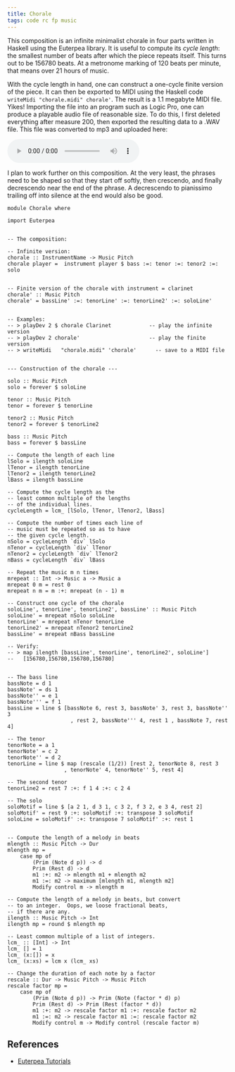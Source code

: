 ```yaml
---
title: Chorale
tags: code rc fp music
---
```


This composition is an infinite minimalist chorale in four parts written in Haskell
using the Euterpea library.  It is useful to compute its *cycle length*: the smallest number of beats after which the
piece repeats itself. This turns out to be 156780 beats. At a metronome marking
of 120 beats per minute, that means over 21 hours of music.

With the cycle length in hand, one
can construct a one-cycle finite version of the piece.
It can then be exported to MIDI
using the Haskell code `writeMidi "chorale.midi" chorale'`.
The result is a 1.1 megabyte MIDI file. Yikes! Importing the file into an
program such as Logic Pro, one can produce
a playable audio file of reasonable size.  To do this, I first deleted everything
after measure 200, then exported the resulting data to a .WAV file.  This file
was converted to mp3 and uploaded here:

<audio controls>
  <source src="/audio/chorale-2.mp3" type="audio/mpeg">
  Your browser does not support the audio element.
</audio>

I plan to work further on this composition.  At the very least,
the phrases need to be shaped so that they start off softly,
then crescendo, and finally decrescendo near the end of the phrase.
A decrescendo to pianissimo trailing off into silence at the end
would also be good.

```
module Chorale where

import Euterpea


-- The composition:

-- Infinite version:
chorale :: InstrumentName -> Music Pitch
chorale player =  instrument player $ bass :=: tenor :=: tenor2 :=: solo


-- Finite version of the chorale with instrument = clarinet
chorale' :: Music Pitch
chorale' = bassLine' :=: tenorLine' :=: tenorLine2' :=: soloLine'


-- Examples:
-- > playDev 2 $ chorale Clarinet            -- play the infinite version
-- > playDev 2 chorale'                      -- play the finite version
-- > writeMidi   "chorale.midi" 'chorale'      -- save to a MIDI file


--- Construction of the chorale ---

solo :: Music Pitch
solo = forever $ soloLine

tenor :: Music Pitch
tenor = forever $ tenorLine

tenor2 :: Music Pitch
tenor2 = forever $ tenorLine2

bass :: Music Pitch
bass = forever $ bassLine

-- Compute the length of each line
lSolo = ilength soloLine
lTenor = ilength tenorLine
lTenor2 = ilength tenorLine2
lBass = ilength bassLine

-- Compute the cycle length as the
-- least common multiple of the lengths
-- of the individual lines.
cycleLength = lcm_ [lSolo, lTenor, lTenor2, lBass]

-- Compute the number of times each line of
-- music must be repeated so as to have
-- the given cycle length.
nSolo = cycleLength `div` lSolo
nTenor = cycleLength `div` lTenor
nTenor2 = cycleLength `div` lTenor2
nBass = cycleLength `div` lBass

-- Repeat the music m n times
mrepeat :: Int -> Music a -> Music a
mrepeat 0 m = rest 0
mrepeat n m = m :+: mrepeat (n - 1) m

-- Construct one cycle of the chorale
soloLine', tenorLine', tenorLine2', bassLine' :: Music Pitch
soloLine' = mrepeat nSolo soloLine
tenorLine' = mrepeat nTenor tenorLine
tenorLine2' = mrepeat nTenor2 tenorLine2
bassLine' = mrepeat nBass bassLine

-- Verify:
-- > map ilength [bassLine', tenorLine', tenorLine2', soloLine']
--   [156780,156780,156780,156780]


-- The bass line
bassNote = d 1
bassNote' = ds 1
bassNote'' = e 1
bassNote''' = f 1
bassLine = line $ [bassNote 6, rest 3, bassNote' 3, rest 3, bassNote'' 3
                    , rest 2, bassNote''' 4, rest 1 , bassNote 7, rest 4]

-- The tenor
tenorNote = a 1
tenorNote' = c 2
tenorNote'' = d 2
tenorLine = line $ map (rescale (1/2)) [rest 2, tenorNote 8, rest 3
                  , tenorNote' 4, tenorNote'' 5, rest 4]

-- The second tenor
tenorLine2 = rest 7 :+: f 1 4 :+: c 2 4

-- The solo
soloMotif = line $ [a 2 1, d 3 1, c 3 2, f 3 2, e 3 4, rest 2]
soloMotif' = rest 9 :+: soloMotif :+: transpose 3 soloMotif
soloLine = soloMotif' :+: transpose 7 soloMotif' :+: rest 1


-- Compute the length of a melody in beats
mlength :: Music Pitch -> Dur
mlength mp =
    case mp of
        (Prim (Note d p)) -> d
        Prim (Rest d) -> d
        m1 :+: m2 -> mlength m1 + mlength m2
        m1 :=: m2 -> maximum [mlength m1, mlength m2]
        Modify control m -> mlength m

-- Compute the length of a melody in beats, but convert
-- to an integer.  Oops, we loose fractional beats,
-- if there are any.
ilength :: Music Pitch -> Int
ilength mp = round $ mlength mp

-- Least common multiple of a list of integers.
lcm_ :: [Int] -> Int
lcm_ [] = 1
lcm_ (x:[]) = x
lcm_ (x:xs) = lcm x (lcm_ xs)

-- Change the duration of each note by a factor
rescale :: Dur -> Music Pitch -> Music Pitch
rescale factor mp =
    case mp of
        (Prim (Note d p)) -> Prim (Note (factor * d) p)
        Prim (Rest d) -> Prim (Rest (factor * d))
        m1 :+: m2 -> rescale factor m1 :+: rescale factor m2
        m1 :=: m2 -> rescale factor m1 :=: rescale factor m2
        Modify control m -> Modify control (rescale factor m)
```

## References

- [Euterpea Tutorials](http://euterpea.com/tutorials/)
